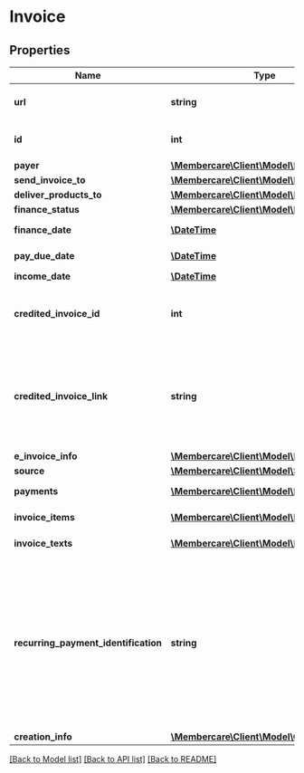 # Invoice

## Properties
Name | Type | Description | Notes
------------ | ------------- | ------------- | -------------
**url** | **string** | The link to the current resource | [optional] 
**id** | **int** | The Id used to identity the Invoice. | [optional] 
**payer** | [**\Membercare\Client\Model\Debtor**](Debtor.md) |  | [optional] 
**send_invoice_to** | [**\Membercare\Client\Model\Debtor**](Debtor.md) |  | [optional] 
**deliver_products_to** | [**\Membercare\Client\Model\Debtor**](Debtor.md) |  | [optional] 
**finance_status** | [**\Membercare\Client\Model\FinanceStatus**](FinanceStatus.md) |  | [optional] 
**finance_date** | [**\DateTime**](\DateTime.md) | Finance date. | [optional] 
**pay_due_date** | [**\DateTime**](\DateTime.md) | Due date for payment. | [optional] 
**income_date** | [**\DateTime**](\DateTime.md) | Income date. | [optional] 
**credited_invoice_id** | **int** | If invoice is crediting another Invoice, this is set | [optional] 
**credited_invoice_link** | **string** | If invoice is crediting another Invoice, this link points to the Invoice where the credited item resides. | [optional] 
**e_invoice_info** | [**\Membercare\Client\Model\EInvoiceInfo**](EInvoiceInfo.md) |  | [optional] 
**source** | [**\Membercare\Client\Model\ServiceSource**](ServiceSource.md) |  | [optional] 
**payments** | [**\Membercare\Client\Model\Payment[]**](Payment.md) | List of Payments | [optional] 
**invoice_items** | [**\Membercare\Client\Model\InvoiceItem[]**](InvoiceItem.md) | List of InvoiceItems | [optional] 
**invoice_texts** | [**\Membercare\Client\Model\InvoiceText[]**](InvoiceText.md) | List of InvoiceTexts | [optional] 
**recurring_payment_identification** | **string** | Credit card identification for automated recurring payments  Only used for customers using Payer.se for recurring Donations on Membersite | [optional] 
**creation_info** | [**\Membercare\Client\Model\CrudByInfo**](CrudByInfo.md) |  | [optional] 

[[Back to Model list]](../../README.md#documentation-for-models) [[Back to API list]](../../README.md#documentation-for-api-endpoints) [[Back to README]](../../README.md)

